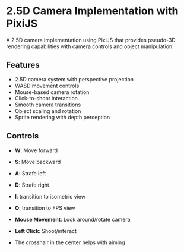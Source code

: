 # 2.5D Camera Implementation with PixiJS

A 2.5D camera implementation using PixiJS that provides pseudo-3D rendering capabilities with camera controls and object manipulation.

## Features

- 2.5D camera system with perspective projection
- WASD movement controls
- Mouse-based camera rotation
- Click-to-shoot interaction
- Smooth camera transitions
- Object scaling and rotation
- Sprite rendering with depth perception

## Controls

- **W**: Move forward
- **S**: Move backward
- **A**: Strafe left
- **D**: Strafe right
- **I**: transition to isometric view
- **O**: transition to FPS view
- **Mouse Movement**: Look around/rotate camera
- **Left Click**: Shoot/interact

- The crosshair in the center helps with aiming
